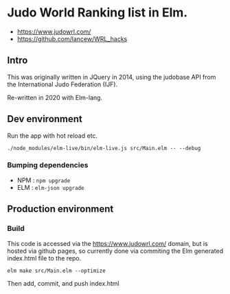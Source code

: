 # Judo World Ranking list in Elm.
* https://www.judowrl.com/
* https://github.com/lancew/WRL_hacks

## Intro
This was originally written in JQuery in 2014, using the judobase API from the International Judo Federation (IJF).

Re-written in 2020 with Elm-lang.

## Dev environment

Run the app with hot reload etc.

 ```./node_modules/elm-live/bin/elm-live.js src/Main.elm -- --debug```

 ### Bumping dependencies
 * NPM : ```npm upgrade```
 * ELM : ```elm-json upgrade```

## Production environment

### Build

This code is accessed via the https://www.judowrl.com/ domain, but is hosted via github pages, so currently done via commiting the Elm generated index.html file to the repo.

```elm make src/Main.elm --optimize```

Then add, commit, and push index.html

